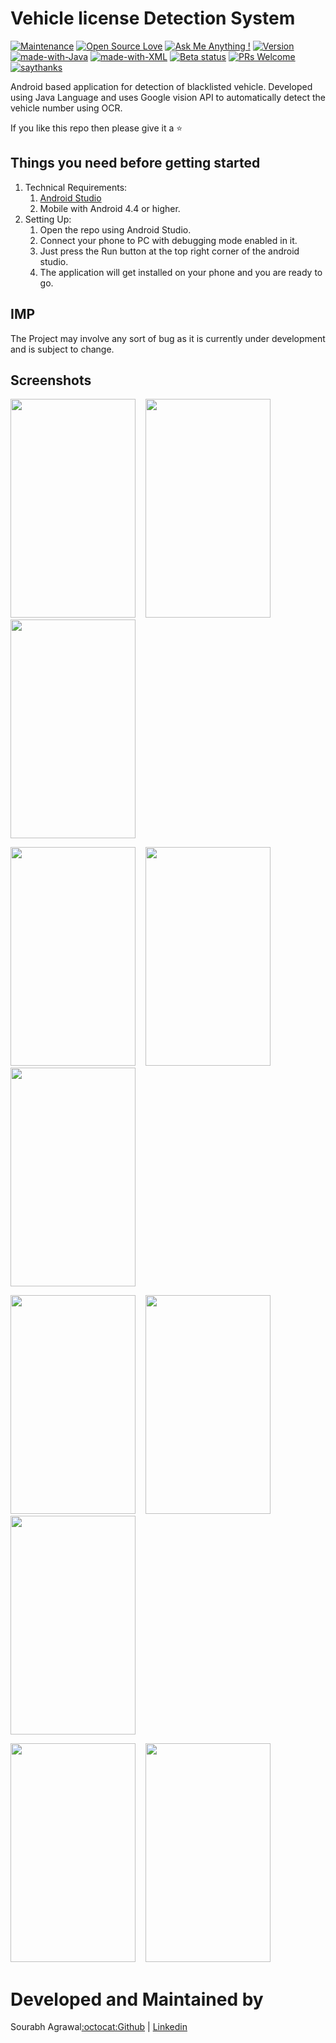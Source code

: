 # Vehicle license Detection System
[![Maintenance](https://img.shields.io/badge/Maintained%3F-yes-green.svg)](https://GitHub.com/Naereen/StrapDown.js/graphs/commit-activity)
[![Open Source Love](https://badges.frapsoft.com/os/v2/open-source.png?v=103)](https://github.com/ellerbrock/open-source-badges/)
[![Ask Me Anything !](https://img.shields.io/badge/Ask%20me-anything-1abc9c.svg)](https://GitHub.com/Naereen/ama)
[![Version](https://badge.fury.io/gh/Naereen%2FStrapDown.js.svg)](https://github.com/Naereen/StrapDown.js)
[![made-with-Java](https://img.shields.io/badge/Made%20with-Java-1f425f.svg)](https://www.java.com/en/)
[![made-with-XML](https://img.shields.io/badge/Made%20with-XML-1f425f.svg)](https://www.xml.com/)
[![Beta status](https://img.shields.io/pypi/status/ansicolortags.svg)](https://github.com/sourabhagrawal23/echo)
[![PRs Welcome](https://img.shields.io/badge/PRs-welcome-brightgreen.svg?style=flat-square)](https://github.com/sourabhagrawal23/echo/pulls)
[![saythanks](https://img.shields.io/badge/say-thanks-ff69b4.svg)](https://linkedin.com/in/sourabhkhs)

Android based application for detection of blacklisted vehicle. Developed using Java Language and uses Google vision API to automatically detect the vehicle number using OCR.

If you like this repo then please give it a ⭐️

## Things you need before getting started

1. Technical Requirements:
   1. [Android Studio](https://developer.android.com/studio)
   2. Mobile with Android 4.4 or higher.
2. Setting Up:
   1. Open the repo using Android Studio.
   2. Connect your phone to PC with debugging mode enabled in it.
   3. Just press the Run button at the top right corner of the android studio.
   4. The application will get installed on your phone and you are ready to go.
   
## IMP
The Project may involve any sort of bug as it is currently under development and is subject to change.
## Screenshots
<kbd>
<img src="https://raw.githubusercontent.com/sourabhagrawal23/Echo/master/Screenshots/1.png" width="200" height="350"></kbd>&nbsp;&nbsp;&nbsp;&nbsp;<kbd><img src="https://raw.githubusercontent.com/sourabhagrawal23/Echo/master/Screenshots/2.png" width="200" height="350"></kbd>
&nbsp;&nbsp;&nbsp;&nbsp;<kbd><img src="https://raw.githubusercontent.com/sourabhagrawal23/Echo/master/Screenshots/3.png" width="200" height="350"></kbd>

<kbd><img src="https://raw.githubusercontent.com/sourabhagrawal23/Echo/master/Screenshots/4.png" width="200" height="350"></kbd>&nbsp;&nbsp;&nbsp;&nbsp;<kbd><img src="https://raw.githubusercontent.com/sourabhagrawal23/Echo/master/Screenshots/5.png" width="200" height="350"></kbd>
&nbsp;&nbsp;&nbsp;&nbsp;<kbd><img src="https://raw.githubusercontent.com/sourabhagrawal23/Echo/master/Screenshots/6.png" width="200" height="350"></kbd>

<kbd><img src="https://raw.githubusercontent.com/sourabhagrawal23/Echo/master/Screenshots/7.png" width="200" height="350"></kbd>&nbsp;&nbsp;&nbsp;&nbsp;<kbd><img src="https://raw.githubusercontent.com/sourabhagrawal23/Echo/master/Screenshots/8.png" width="200" height="350"></kbd>
&nbsp;&nbsp;&nbsp;&nbsp;<kbd><img src="https://raw.githubusercontent.com/sourabhagrawal23/Echo/master/Screenshots/9.png" width="200" height="350"></kbd>

<kbd><img src="https://raw.githubusercontent.com/sourabhagrawal23/Echo/master/Screenshots/10.png" width="200" height="350"></kbd>&nbsp;&nbsp;&nbsp;&nbsp;<kbd><img src="https://raw.githubusercontent.com/sourabhagrawal23/Echo/master/Screenshots/11.png" width="200" height="350"></kbd>

# Developed and Maintained by

Sourabh Agrawal[:octocat:Github](http://github.com/sourabhagrawal23) | [Linkedin](https://www.linkedin.com/in/sourabhkhs/)



